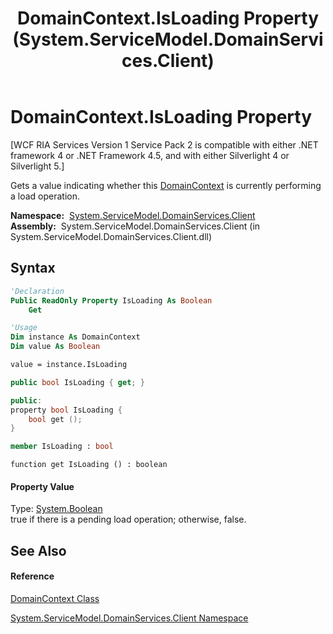 ﻿---
title: DomainContext.IsLoading Property  (System.ServiceModel.DomainServices.Client)
TOCTitle: IsLoading Property
ms:assetid: P:System.ServiceModel.DomainServices.Client.DomainContext.IsLoading
ms:mtpsurl: https://msdn.microsoft.com/en-us/library/system.servicemodel.domainservices.client.domaincontext.isloading(v=VS.91)
ms:contentKeyID: 28754945
ms.date: 01/27/2012
mtps_version: v=VS.91
f1_keywords:
- System.ServiceModel.DomainServices.Client.DomainContext.IsLoading
- System.ServiceModel.DomainServices.Client.DomainContext.get_IsLoading
dev_langs:
- CSharp
- JScript
- VB
- FSharp
- c++
api_location:
- System.ServiceModel.DomainServices.Client.dll
api_name:
- System.ServiceModel.DomainServices.Client.DomainContext.get_IsLoading
- System.ServiceModel.DomainServices.Client.DomainContext.IsLoading
api_type:
- Managed
topic_type:
- apiref
- kbSyntax
product_family_name: VS
ROBOTS: INDEX,FOLLOW
---

# DomainContext.IsLoading Property

\[WCF RIA Services Version 1 Service Pack 2 is compatible with either .NET framework 4 or .NET Framework 4.5, and with either Silverlight 4 or Silverlight 5.\]

Gets a value indicating whether this [DomainContext](ff422732\(v=vs.91\).md) is currently performing a load operation.

**Namespace:**  [System.ServiceModel.DomainServices.Client](ff422479\(v=vs.91\).md)  
**Assembly:**  System.ServiceModel.DomainServices.Client (in System.ServiceModel.DomainServices.Client.dll)

## Syntax

``` vb
'Declaration
Public ReadOnly Property IsLoading As Boolean
    Get
```

``` vb
'Usage
Dim instance As DomainContext
Dim value As Boolean

value = instance.IsLoading
```

``` csharp
public bool IsLoading { get; }
```

``` c++
public:
property bool IsLoading {
    bool get ();
}
```

``` fsharp
member IsLoading : bool
```

``` jscript
function get IsLoading () : boolean
```

#### Property Value

Type: [System.Boolean](https://msdn.microsoft.com/en-us/library/a28wyd50)  
true if there is a pending load operation; otherwise, false.  

## See Also

#### Reference

[DomainContext Class](ff422732\(v=vs.91\).md)

[System.ServiceModel.DomainServices.Client Namespace](ff422479\(v=vs.91\).md)

